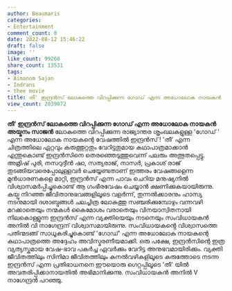 ```yaml
---
author: Beaumaris
categories:
- Entertainment
comment_count: 0
date: 2022-08-12 15:46:22
draft: false
image: ''
like_count: 99260
share_count: 13531
tags:
- Aimanom Sajan
- Indrans
- thee movie
title: തീ' ഇന്ദ്രൻസ് ലോകത്തെ വിറപ്പിക്കുന്ന ഗോഡ് എന്ന അധോലോക നായകൻ
view_count: 2039072
---
```


**തീ' ഇന്ദ്രൻസ് ലോകത്തെ വിറപ്പിക്കുന്ന ഗോഡ് എന്ന അധോലോക നായകൻ** **അയ്മനം സാജൻ** ലോകത്തെ വിറപ്പിക്കുന്ന രാജ്യാന്തര ശൃംഖലകളുള്ള 'ഗോഡ് ' എന്ന അധോലോക നായകന്റെ വേഷത്തിൽ ഇന്ദ്രൻസ് ! 'തീ' എന്ന ചിത്രത്തിലെ ഏറ്റവും കരുത്തുറ്റതും വേറിട്ടതുമായ കഥാപാത്രമാക്കാൻ എന്തുകൊണ്ട് ഇന്ദ്രൻസിനെ തെരഞ്ഞെടുത്തുവെന്ന് പലരും അത്ഭുതപ്പെട്ടു. അമ്രിഷ് പുരി, നസറുദ്ദീൻ ഷാ, സത്യരാജ്, നാസർ, പ്രകാശ് രാജ് തുടങ്ങിയവരെപ്പോലുള്ളവർ ചെയ്യേണ്ടതാണ് ഇത്തരം വേഷങ്ങളെന്ന മുൻധാരണകളെ മാറ്റി, ഇന്ദ്രൻസ് എന്ന പാവം ചെറിയ മനുഷ്യനിൽ വിശ്വാസമർപ്പിച്ചുകൊണ്ട് ആ ഗംഭീരവേഷം ചെയ്യാൻ ക്ഷണിക്കുകയായിരുന്നു. കയ്പു നിറഞ്ഞ ജീവിതാനുഭവങ്ങളിലൂടെ വളർന്ന്, തുന്നൽക്കാരനും ഹാസ്യ നടനുമായി ദശാബ്ദങ്ങൾ ചലച്ചിത്ര ലോകത്തു സഞ്ചരിക്കുമ്പോഴും വന്നവഴി മറക്കാതെയും നന്മകൾ കൈമോശം വരാതെയും വിനയാന്വിതനായി നിലകൊള്ളുന്ന ഇന്ദ്രൻസ് എന്ന വ്യക്തിയെയും നടനെയും സംവിധായകൻ അനിൽ വി നാഗേന്ദ്രന് വിശ്വാസമായിരുന്നു. സംവിധായകൻ്റെ വിശ്വാസത്തെ പതിന്മടങ്ങ് സാധൂകരിച്ചുകൊണ്ട് 'ഗോഡ്' എന്ന അധോലോക നായകന്റെ കഥാപാത്രത്തെ അദ്ദേഹം അവിസ്മരണീയമാക്കി. ഒരു പക്ഷേ, ഇന്ദ്രൻസിന്റെ ഇത്ര വ്യത്യസ്തമായ വേഷ-ഭാവ പകർച്ച ഏവർക്കും വേറിട്ട അനുഭവമായിരിക്കും. വ്യക്തി ജീവിതത്തിലും സിനിമാ ജീവിതത്തിലും കനൽവഴികളിലൂടെ കരുത്തോടെ നടന്ന ഇന്ദ്രൻസ് എന്ന പ്രതിഭാധനനെ ഈയൊരു ഗെറ്റപ്പിലൂടെ 'തീ' യിൽ അവതരിപ്പിക്കാനായതിൽ അഭിമാനിക്കുന്നു. സംവിധായകൻ അനിൽ V നാഗേന്ദ്രൻ പറഞ്ഞു. &nbsp;